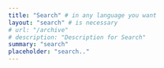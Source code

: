 ```yaml
---
title: "Search" # in any language you want
layout: "search" # is necessary
# url: "/archive"
# description: "Description for Search"
summary: "search"
placeholder: "search.."
---
```

